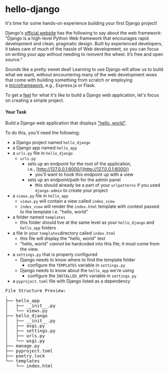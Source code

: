 # hello-django

It's time for some hands-on experience building your first Django project!

Django's [official website](https://www.djangoproject.com/) has the following to say about the web framework: "Django is a high-level Python Web framework that encourages rapid development and clean, pragmatic design. Built by experienced developers, it takes care of much of the hassle of Web development, so you can focus on writing your app without needing to reinvent the wheel. It’s free and open source."

Sounds like a pretty sweet deal! Learning to use Django will allow us to build what we want, without encountering many of the web development woes that come with building something from scratch or employing a [microframework](https://en.wikipedia.org/wiki/Microframework), e.g., Express.js or Flask. 

To get a [feel](https://media.giphy.com/media/hokMyu1PAKfJK/giphy.gif) for what it's like to build a Django web application, let's focus on creating a simple project.

#### **Your Task**

Build a Django web application that displays ["hello, world"](https://blog.hackerrank.com/the-history-of-hello-world/).

To do this, you'll need the following:

*   a Django project named `hello_django`
*   a Django app named `hello_app`
*   a `urls.py` file in `hello_django`
    *   `urls.py`
        *   sets up an endpoint for the root of the application, i.e., [http://127.0.0.1:8000/](http://127.0.0.1:8000/)
            *   you'll want to hook this endpoint up with a view
        *   sets up an endpoint/path for the admin panel
            *   this should already be a part of your `urlpatterns` if you used `django-admin` to create your project
*   a `views.py` file in `hello_app`
    *   <span>`views.py` will contain a view called `index_view`</span>
    *   `index_view` will render the `index.html` template with context passed to the template i.e. "hello, world"
*   a folder named `templates`
    *   this folder should live at the same level as your <span>`hello_django` and `hello_app` folders</span>
*   a file in your `templates`directory called `index.html`
    *   this file will display the "hello, world" text
    *   "hello, world" _cannot_ be hardcoded into this file; it must come from the view.
*   a `settings.py` that is properly configured
    *   Django needs to know where to find the template folder
        *   configure the `TEMPLATES` variable in `settings.py`
    *   Django needs to know about the `hello_app` we're using
        *   configure the `INSTALLED_APPS` variable in `settings.py`
*   a `pyproject.toml` file with Django listed as a dependency

<pre>File Structure Preview: 
.
├── hello_app
│   ├── __init__.py
│   └── views.py
├── hello_django
│   ├── __init__.py
│   ├── asgi.py
│   ├── settings.py
│   ├── urls.py
│   └── wsgi.py
├── manage.py
├── pyproject.toml
├── poetry.lock
└── templates
    └── index.html
</pre>
